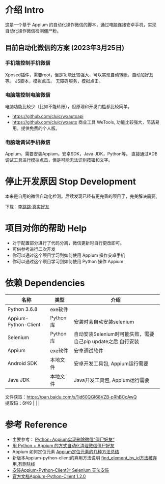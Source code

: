 # 介绍 Intro
这是一个基于 Appium 的自动化操作微信的脚本，通过电脑连接安卓手机，实现自动化操作微信检测僵尸粉。 

## 目前自动化微信的方案 (2023年3月25日)
### 手机端控制手机微信
Xposed插件，需要root，但是功能比较强大，可以实现自动转账，自动加好友等。
JS脚本，模拟点击。
无障碍服务，模拟点击。

### 电脑端控制电脑微信
电脑功能比较少（比如不能转账），但原理和开发门槛都比较简单。
- https://github.com/cluic/wxautoapi
- https://github.com/cluic/wxauto
商业工具 WeTools, 功能比较强大，简洁易用，提供免费的个人版。

### 电脑端调试手机微信
Appium，需要安装Appium，安卓SDK，Java JDK，Python等。
直接通过ADB调试工具进行模拟点击，但是可能无法识别按钮和文字。


# 停止开发原因 Stop Development
本来是自用的微信自动化检测。后续发现已经有更完善的项目了，完美解决需要。

下载：[李跳跳·真实好友](https://wwb.lanzouj.com/ihMNw04poswj)



# 项目对你的帮助 Help
- 对于配置部分进行了代码分离，微信更新时自行更改即可。
- 可供参考进行二次开发
- 你可以通过这个项目学习到如何使用 Appium 操作安卓手机
- 你可以通过这个项目学习到如何使用 Python 操作 Appium


# 依赖 Dependencies 
| 名称                | 类型      | 介绍                                      |  
|-------------------|---------|-----------------------------------------|
| Python 3.6.8      | exe软件   |                                         |      
| Appium-Python-Client | Python库 | 安装时会自动安装selenium                        |    
| Selenium          | Python库 | 自动安装Selenium时可能失败，需要自己pip update之后 自行安装 |             
| Appium            | exe软件   | 安卓调试软件                                  |                           
| Android SDK       | 本地文件    | 安卓开发工具包, Appium运行需要                     |                                
| Java JDK          | 本地文件    | Java开发工具包, Appium运行需要                   |     
文件获取：https://pan.baidu.com/s/1jd60QGI68VZB-pRhBCcAwQ  
提取码：6f49
                   |         |                                         |

# 参考 Reference
- 主要参考： [Python+Appium实现删除微信“僵尸好友”](https://blog.csdn.net/qq_40208154/article/details/111145904)
- [用 Python + Appium 的方式自动化清理微信僵尸好友](https://blog.csdn.net/lau_jw/article/details/114592571)
- Appium 如何定位元素 [Appium定位元素的几种方法总结](https://blog.csdn.net/lovedingd/article/details/111058898)
- 新版本Appium-python-client的弃用方法说明 [find_element_by_id方法被弃用,有删除线](https://blog.csdn.net/weixin_65588529/article/details/122575724)
- [安装Appium-Python-Client时 Selenium 无法安装](https://blog.csdn.net/xiaochen0913/article/details/112530397)
- [官方文档Appium-Python-Client 1.2.0](https://appium.io/docs/en/about-appium/intro/#getting-started)
